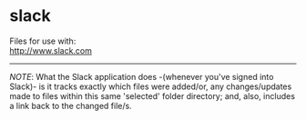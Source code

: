 # slack
Files for use with:   
http://www.slack.com

-----

*NOTE*: What the Slack application does -(whenever you've signed into Slack)- is it tracks exactly which files were added/or, any changes/updates made to files within this same 'selected' folder directory; and, also, includes a link back to the changed file/s.
